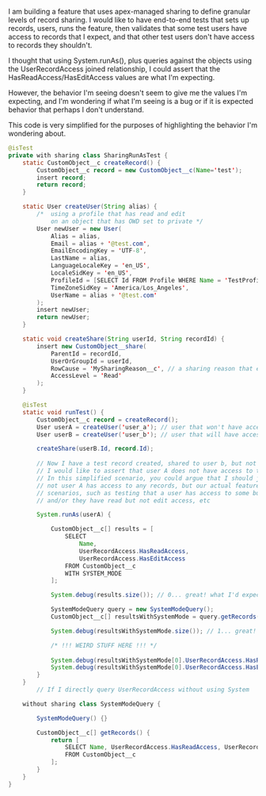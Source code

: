 I am building a feature that uses apex-managed sharing to define granular levels of record sharing. I would like to have end-to-end tests that sets up records, users, runs the feature, then validates that some test users have access to records that I expect, and that other test users don't have access to records they shouldn't.

I thought that using System.runAs(), plus queries against the objects using the UserRecordAccess joined relationship, I could assert that the HasReadAccess/HasEditAccess values are what I'm expecting.

However, the behavior I'm seeing doesn't seem to give me the values I'm expecting, and I'm wondering if what I'm seeing is a bug or if it is expected behavior that perhaps I don't understand.

This code is very simplified for the purposes of highlighting the behavior I'm wondering about.

```java
@isTest
private with sharing class SharingRunAsTest {
    static CustomObject__c createRecord() {
        CustomObject__c record = new CustomObject__c(Name='test');
        insert record;
        return record;
    }

    static User createUser(String alias) {
        /*  using a profile that has read and edit 
            on an object that has OWD set to private */
        User newUser = new User(
            Alias = alias,
            Email = alias + '@test.com',
            EmailEncodingKey = 'UTF-8',
            LastName = alias,
            LanguageLocaleKey = 'en_US',
            LocaleSidKey = 'en_US',
            ProfileId = [SELECT Id FROM Profile WHERE Name = 'TestProfile'].Id,
            TimeZoneSidKey = 'America/Los_Angeles',
            UserName = alias + '@test.com'
        );
        insert newUser;
        return newUser;
    }   

    static void createShare(String userId, String recordId) {
        insert new CustomObject__share(
            ParentId = recordId,
            UserOrGroupId = userId,
            RowCause = 'MySharingReason__c', // a sharing reason that exists on CustomObject__c
            AccessLevel = 'Read'
        );
    }

    @isTest
    static void runTest() {
        CustomObject__c record = createRecord();
        User userA = createUser('user_a'); // user that won't have access
        User userB = createUser('user_b'); // user that will have access

        createShare(userB.Id, record.Id);
    
        // Now I have a test record created, shared to user b, but not shared to user A
        // I would like to assert that user A does not have access to this record
        // In this simplified scenario, you could argue that I should just test whether or
        // not user A has access to any records, but our actual feature has more complicated
        // scenarios, such as testing that a user has access to some but not all records, 
        // and/or they have read but not edit access, etc

        System.runAs(userA) {

            CustomObject__c[] results = [
                SELECT 
                    Name, 
                    UserRecordAccess.HasReadAccess, 
                    UserRecordAccess.HasEditAccess
                FROM CustomObject__c
                WITH SYSTEM_MODE
            ];

            System.debug(results.size()); // 0... great! what I'd expect

            SystemModeQuery query = new SystemModeQuery();
            CustomObject__c[] resultsWithSystemMode = query.getRecords();

            System.debug(resultsWithSystemMode.size()); // 1... great! what I'd expect

            /* !!! WEIRD STUFF HERE !!! */
            
            System.debug(resultsWithSystemMode[0].UserRecordAccess.HasReadAccess); // this returns true???
            System.debug(resultsWithSystemMode[0].UserRecordAccess.HasEditAccess); // this returns true???
        }
    }
        // If I directly query UserRecordAccess without using System

    without sharing class SystemModeQuery {

        SystemModeQuery() {}

        CustomObject__c[] getRecords() { 
            return [
                SELECT Name, UserRecordAccess.HasReadAccess, UserRecordAccess.HasEditAccess
                FROM CustomObject__c
            ];
        }
    }
}
```